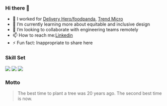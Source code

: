 ### Hi there 👋

<!--
**chipy1209/chipy1209** is a ✨ _special_ ✨ repository because its `README.md` (this file) appears on your GitHub profile.
-->

- 🔭 I worked for [Delivery Hero/foodpanda](https://www.deliveryhero.com/), [Trend Micro](https://www.trendmicro.com/en_us/business.html)
- 🌱 I’m currently learning more about equitable and inclusive design
- 👯 I’m looking to collaborate with engineering teams remotely
- 📫 How to reach me:[Linkedin](https://www.linkedin.com/in/benitahuang/)
- ⚡ Fun fact: Inappropriate to share here

### Skill Set 
[![](https://img.shields.io/badge/-Html5-orange)]()   [![](https://img.shields.io/badge/-CSS3-blue)]() [![](https://img.shields.io/badge/-JavaScript-yellow)]() 

### Motto
> The best time to plant a tree was 20 years ago.
> The second best time is now.
